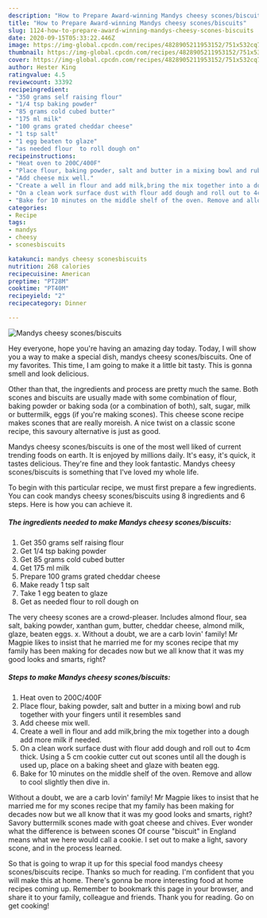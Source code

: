 ```yaml
---
description: "How to Prepare Award-winning Mandys cheesy scones/biscuits"
title: "How to Prepare Award-winning Mandys cheesy scones/biscuits"
slug: 1124-how-to-prepare-award-winning-mandys-cheesy-scones-biscuits
date: 2020-09-15T05:33:22.446Z
image: https://img-global.cpcdn.com/recipes/4828905211953152/751x532cq70/mandys-cheesy-sconesbiscuits-recipe-main-photo.jpg
thumbnail: https://img-global.cpcdn.com/recipes/4828905211953152/751x532cq70/mandys-cheesy-sconesbiscuits-recipe-main-photo.jpg
cover: https://img-global.cpcdn.com/recipes/4828905211953152/751x532cq70/mandys-cheesy-sconesbiscuits-recipe-main-photo.jpg
author: Hester King
ratingvalue: 4.5
reviewcount: 33392
recipeingredient:
- "350 grams self raising flour"
- "1/4 tsp baking powder"
- "85 grams cold cubed butter"
- "175 ml milk"
- "100 grams grated cheddar cheese"
- "1 tsp salt"
- "1 egg beaten to glaze"
- "as needed flour  to roll dough on"
recipeinstructions:
- "Heat oven to 200C/400F"
- "Place flour, baking powder, salt and butter in a mixing bowl and rub together with your fingers until it resembles sand"
- "Add cheese mix well."
- "Create a well in flour and add milk,bring the mix together into a dough add more milk if needed."
- "On a clean work surface dust with flour add dough and roll out to 4cm thick. Using a 5 cm cookie cutter cut out scones until all the dough is used up, place on a baking sheet and glaze with beaten egg."
- "Bake for 10 minutes on the middle shelf of the oven. Remove and allow to cool slightly then dive in."
categories:
- Recipe
tags:
- mandys
- cheesy
- sconesbiscuits

katakunci: mandys cheesy sconesbiscuits 
nutrition: 268 calories
recipecuisine: American
preptime: "PT28M"
cooktime: "PT40M"
recipeyield: "2"
recipecategory: Dinner

---
```



![Mandys cheesy scones/biscuits](https://img-global.cpcdn.com/recipes/4828905211953152/751x532cq70/mandys-cheesy-sconesbiscuits-recipe-main-photo.jpg)

Hey everyone, hope you're having an amazing day today. Today, I will show you a way to make a special dish, mandys cheesy scones/biscuits. One of my favorites. This time, I am going to make it a little bit tasty. This is gonna smell and look delicious.

Other than that, the ingredients and process are pretty much the same. Both scones and biscuits are usually made with some combination of flour, baking powder or baking soda (or a combination of both), salt, sugar, milk or buttermilk, eggs (if you&#39;re making scones). This cheese scone recipe makes scones that are really moreish. A nice twist on a classic scone recipe, this savoury alternative is just as good.

Mandys cheesy scones/biscuits is one of the most well liked of current trending foods on earth. It is enjoyed by millions daily. It's easy, it's quick, it tastes delicious. They're fine and they look fantastic. Mandys cheesy scones/biscuits is something that I've loved my whole life.


To begin with this particular recipe, we must first prepare a few ingredients. You can cook mandys cheesy scones/biscuits using 8 ingredients and 6 steps. Here is how you can achieve it.

<!--inarticleads1-->

##### The ingredients needed to make Mandys cheesy scones/biscuits:

1. Get 350 grams self raising flour
1. Get 1/4 tsp baking powder
1. Get 85 grams cold cubed butter
1. Get 175 ml milk
1. Prepare 100 grams grated cheddar cheese
1. Make ready 1 tsp salt
1. Take 1 egg beaten to glaze
1. Get as needed flour  to roll dough on


The very cheesy scones are a crowd-pleaser. Includes almond flour, sea salt, baking powder, xanthan gum, butter, cheddar cheese, almond milk, glaze, beaten eggs. x. Without a doubt, we are a carb lovin&#39; family! Mr Magpie likes to insist that he married me for my scones recipe that my family has been making for decades now but we all know that it was my good looks and smarts, right? 

<!--inarticleads2-->

##### Steps to make Mandys cheesy scones/biscuits:

1. Heat oven to 200C/400F
1. Place flour, baking powder, salt and butter in a mixing bowl and rub together with your fingers until it resembles sand
1. Add cheese mix well.
1. Create a well in flour and add milk,bring the mix together into a dough add more milk if needed.
1. On a clean work surface dust with flour add dough and roll out to 4cm thick. Using a 5 cm cookie cutter cut out scones until all the dough is used up, place on a baking sheet and glaze with beaten egg.
1. Bake for 10 minutes on the middle shelf of the oven. Remove and allow to cool slightly then dive in.


Without a doubt, we are a carb lovin&#39; family! Mr Magpie likes to insist that he married me for my scones recipe that my family has been making for decades now but we all know that it was my good looks and smarts, right? Savory buttermilk scones made with goat cheese and chives. Ever wonder what the difference is between scones Of course &#34;biscuit&#34; in England means what we here would call a cookie. I set out to make a light, savory scone, and in the process learned. 

So that is going to wrap it up for this special food mandys cheesy scones/biscuits recipe. Thanks so much for reading. I'm confident that you will make this at home. There's gonna be more interesting food at home recipes coming up. Remember to bookmark this page in your browser, and share it to your family, colleague and friends. Thank you for reading. Go on get cooking!
